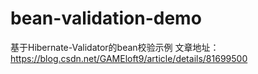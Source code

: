 # bean-validation-demo
基于Hibernate-Validator的bean校验示例
文章地址：https://blog.csdn.net/GAMEloft9/article/details/81699500
